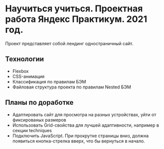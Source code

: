 
# Научиться учиться. Проектная работа Яндекс Практикум. 2021 год.

Проект представляет собой лендинг одностраничный сайт.

## Технологии
* Flexbox
* CSS-анимация
* Классификация по правилам БЭМ
* Файловая структура проекта по правилам Nested БЭМ

## Планы по доработке
* Адаптировать сайт для просмотра на разных устройствах, уйти от фиксированых размеров
* Использовать Grid-свойства для лучшей адаптивности, например в секции techniques
* Подключить JavaScript. При прокрутке страницы вниз, должна появиться кнопка-стрелка вверх, что бы вернуться в начало.
